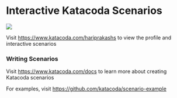 # Interactive Katacoda Scenarios

[![](http://shields.katacoda.com/katacoda/hariprakashs/count.svg)](https://www.katacoda.com/hariprakashs "Get your profile on Katacoda.com")

Visit https://www.katacoda.com/hariprakashs to view the profile and interactive scenarios

### Writing Scenarios
Visit https://www.katacoda.com/docs to learn more about creating Katacoda scenarios

For examples, visit https://github.com/katacoda/scenario-example
